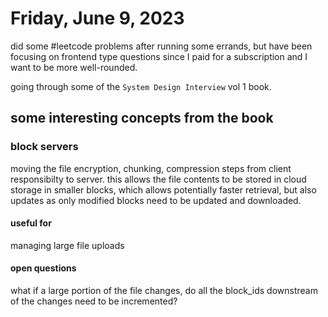 # Friday, June 9, 2023

did some #leetcode problems after running some errands, but have been focusing on frontend type questions since I paid for a subscription and I want to be more well-rounded.

going through some of the `System Design Interview` vol 1 book.

## some interesting concepts from the book
### block servers
moving the file encryption, chunking, compression steps from client responsibilty to server.
this allows the file contents to be stored in cloud storage in smaller blocks, which allows potentially faster retrieval, but also updates as only modified blocks need to be updated and downloaded. 

#### useful for
managing large file uploads

#### open questions
what if a large portion of the file changes, do all the block_ids downstream of the changes need to be incremented? 